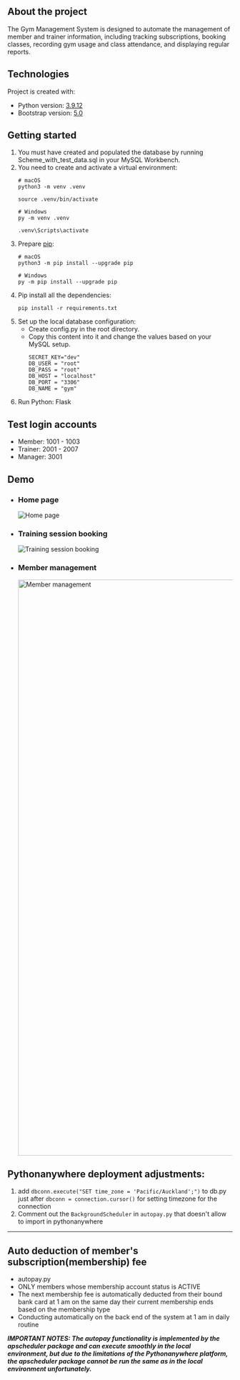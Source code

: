 ## About the project
The Gym Management System is designed to automate the management of member and trainer information, including tracking subscriptions, booking classes, recording gym usage and class attendance, and displaying regular reports.

## Technologies
Project is created with:
* Python version: [3.9.12](https://www.python.org/downloads/release/python-3912/)
* Bootstrap version: [5.0](https://getbootstrap.com/docs/5.0/getting-started/introduction/)

## Getting started
1. You must have created and populated the database by running Scheme_with_test_data.sql in your MySQL Workbench.
2. You need to create and activate a virtual environment:
   ```
   # macOS
   python3 -m venv .venv

   source .venv/bin/activate
   ```
   ```
   # Windows
   py -m venv .venv

   .venv\Scripts\activate
   ```
3. Prepare [pip](https://pip.pypa.io/en/stable/installation/):
   ```
   # macOS
   python3 -m pip install --upgrade pip
   ```
   ```
   # Windows
   py -m pip install --upgrade pip
   ```   
4. Pip install all the dependencies:
   ```
   pip install -r requirements.txt
   ```
5. Set up the local database configuration:
    * Create config.py in the root directory.
    * Copy this content into it and change the values based on your MySQL setup.
      ```
      SECRET_KEY="dev"
      DB_USER = "root"
      DB_PASS = "root"
      DB_HOST = "localhost"
      DB_PORT = "3306"
      DB_NAME = "gym"
      ```
6. Run Python: Flask

## Test login accounts
* Member: 1001 - 1003
* Trainer: 2001 - 2007
* Manager: 3001

## Demo
* ### Home page
  ![Home page](https://github.com/Cookiext23/Gym-Management-System-/assets/109332897/e4b1abc5-b3a3-4fe3-aefa-2eeb3120862d)

* ### Training session booking
  ![Training session booking](https://github.com/Cookiext23/Gym-Management-System-/assets/109332897/be825c6f-2b94-469b-8c98-63341e9d4495)

* ### Member management
  <img width="1290" alt="Member management" src="https://github.com/Cookiext23/Gym-Management-System-/assets/109332897/5bf2bab1-319b-4b98-ad10-46a527ffab3b">


## Pythonanywhere deployment adjustments:
1. add `dbconn.execute("SET time_zone = 'Pacific/Auckland';")` to db.py just after `dbconn = connection.cursor()` for setting timezone for the connection
2. Comment out the `BackgroundScheduler` in `autopay.py` that doesn't allow to import in pythonanywhere


--- 
## Auto deduction of member's subscription(membership) fee 
 
* autopay.py
* ONLY members whose membership account status is ACTIVE
* The next membership fee is automatically deducted from their bound bank card at 1 am on the same day their current membership ends based on the membership type
* Conducting automatically on the back end of the system at 1 am in daily routine

***IMPORTANT NOTES: The autopay functionality is implemented by the apscheduler package and can execute smoothly in the local environment, but due to the limitations of the Pythonanywhere platform, the apscheduler package cannot be run the same as in the local environment unfortunately.***
